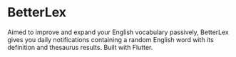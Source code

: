 # BetterLex
Aimed to improve and expand your English vocabulary passively, BetterLex gives you daily notifications containing a random English word with its definition and thesaurus results. Built with Flutter.
